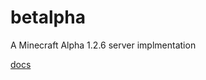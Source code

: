 # betalpha

A Minecraft Alpha 1.2.6 server implmentation

[docs](http://web.archive.org/web/20190103160523/https://wiki.vg/index.php?title=Protocol&oldid=167#Block_Change_.280x35.29)